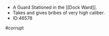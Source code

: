  - A Guard Stationed in the [[Dock Ward]].
 - Takes and gives bribes of very high caliber.
 - ID:46578

#corrupt